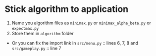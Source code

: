 # Stick algorithm to application

1. Name you algorithm files as `minimax.py` or `minimax_alpha_beta.py` or `expectmax.py`
2. Store them in `algorithm` folder

+ Or you can fix the import link in `src/menu.py` :: lines 6, 7, 8 and `src/gameplay.py` :: line 7
